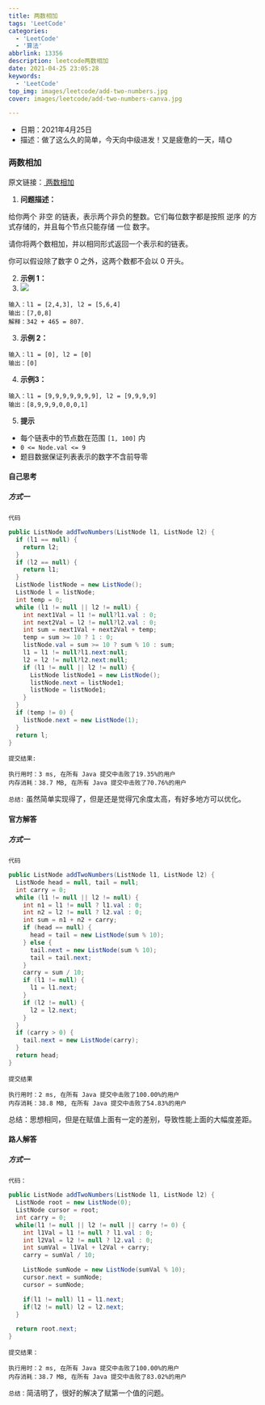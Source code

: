 ```yaml
---
title: 两数相加
tags: 'LeetCode'
categories: 
  - 'LeetCode'
  - '算法'
abbrlink: 13356
description: leetcode两数相加
date: 2021-04-25 23:05:28
keywords: 
  - 'LeetCode'
top_img: images/leetcode/add-two-numbers.jpg
cover: images/leetcode/add-two-numbers-canva.jpg

---
```


- 日期：2021年4月25日
- 描述：做了这么久的简单，今天向中级进发！又是疲惫的一天，晴🌞

### 两数相加

原文链接：[ 两数相加](https://leetcode-cn.com/problems/add-two-numbers/)

1. **问题描述：**

给你两个 非空 的链表，表示两个非负的整数。它们每位数字都是按照 逆序 的方式存储的，并且每个节点只能存储 一位 数字。

请你将两个数相加，并以相同形式返回一个表示和的链表。

你可以假设除了数字 0 之外，这两个数都不会以 0 开头。

2. **示例 1：**
3. ![](/blog/images/leetcode/addtwonumber1.jpg)

```
输入：l1 = [2,4,3], l2 = [5,6,4]
输出：[7,0,8]
解释：342 + 465 = 807.
```

3. **示例 2：**

```
输入：l1 = [0], l2 = [0]
输出：[0]
```

4. **示例3：**

```
输入：l1 = [9,9,9,9,9,9,9], l2 = [9,9,9,9]
输出：[8,9,9,9,0,0,0,1]
```

5. **提示**

- 每个链表中的节点数在范围 `[1, 100]` 内
- `0 <= Node.val <= 9`
- 题目数据保证列表表示的数字不含前导零

#### 自己思考

##### 方式一

`代码`

```java
public ListNode addTwoNumbers(ListNode l1, ListNode l2) {
  if (l1 == null) {
    return l2;
  }
  if (l2 == null) {
    return l1;
  }
  ListNode listNode = new ListNode();
  ListNode l = listNode;
  int temp = 0;
  while (l1 != null || l2 != null) {
    int next1Val = l1 != null?l1.val : 0;
    int next2Val = l2 != null?l2.val : 0;
    int sum = next1Val + next2Val + temp;
    temp = sum >= 10 ? 1 : 0;
    listNode.val = sum >= 10 ? sum % 10 : sum;
    l1 = l1 != null?l1.next:null;
    l2 = l2 != null?l2.next:null;
    if (l1 != null || l2 != null) {
      ListNode listNode1 = new ListNode();
      listNode.next = listNode1;
      listNode = listNode1;
    }
  }
  if (temp != 0) {
    listNode.next = new ListNode(1);
  }
  return l;
}
```

`提交结果:`

```
执行用时：3 ms, 在所有 Java 提交中击败了19.35%的用户
内存消耗：38.7 MB, 在所有 Java 提交中击败了70.76%的用户
```

`总结:` 虽然简单实现得了，但是还是觉得冗余度太高，有好多地方可以优化。

#### 官方解答

##### 方式一

`代码`

```java
public ListNode addTwoNumbers(ListNode l1, ListNode l2) {
  ListNode head = null, tail = null;
  int carry = 0;
  while (l1 != null || l2 != null) {
    int n1 = l1 != null ? l1.val : 0;
    int n2 = l2 != null ? l2.val : 0;
    int sum = n1 + n2 + carry;
    if (head == null) {
      head = tail = new ListNode(sum % 10);
    } else {
      tail.next = new ListNode(sum % 10);
      tail = tail.next;
    }
    carry = sum / 10;
    if (l1 != null) {
      l1 = l1.next;
    }
    if (l2 != null) {
      l2 = l2.next;
    }
  }
  if (carry > 0) {
    tail.next = new ListNode(carry);
  }
  return head;
}
```

`提交结果`

```
执行用时：2 ms, 在所有 Java 提交中击败了100.00%的用户
内存消耗：38.8 MB, 在所有 Java 提交中击败了54.83%的用户
```

总结：思想相同，但是在赋值上面有一定的差别，导致性能上面的大幅度差距。

#### 路人解答

##### 方式一

`代码：`

```java
public ListNode addTwoNumbers(ListNode l1, ListNode l2) {
  ListNode root = new ListNode(0);
  ListNode cursor = root;
  int carry = 0;
  while(l1 != null || l2 != null || carry != 0) {
    int l1Val = l1 != null ? l1.val : 0;
    int l2Val = l2 != null ? l2.val : 0;
    int sumVal = l1Val + l2Val + carry;
    carry = sumVal / 10;

    ListNode sumNode = new ListNode(sumVal % 10);
    cursor.next = sumNode;
    cursor = sumNode;

    if(l1 != null) l1 = l1.next;
    if(l2 != null) l2 = l2.next;
  }

  return root.next;
}
```

`提交结果：`

```
执行用时：2 ms, 在所有 Java 提交中击败了100.00%的用户
内存消耗：38.7 MB, 在所有 Java 提交中击败了83.02%的用户
```

`总结：`简洁明了，很好的解决了赋第一个值的问题。
